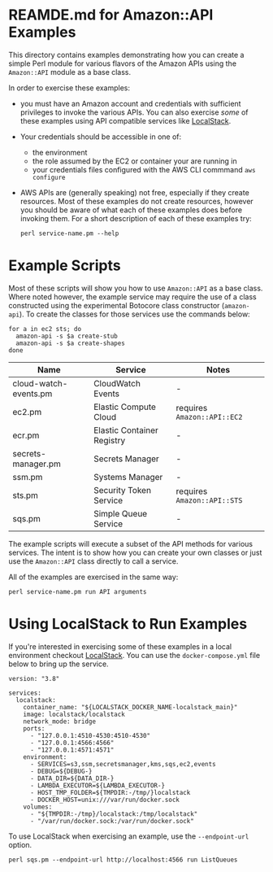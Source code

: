 # REAMDE.md for Amazon::API Examples

This directory contains examples demonstrating how you can create a
simple Perl module for various flavors of the Amazon APIs using the
`Amazon::API` module as a base class.

In order to exercise these examples:

* you must have an Amazon account and credentials with sufficient
  privileges to invoke the various APIs. You can also exercise _some_
  of these examples using API compatible services like
  [LocalStack](https://localstack.cloud/).
  
* Your credentials should be accessible in one of:

  * the environment
  * the role assumed by the EC2 or container your are running in
  * your credentials files configured with the AWS CLI commmand `aws
    configure`
    
* AWS APIs are (generally speaking) not free, especially if they
  create resources. Most of these examples do not create resources,
  however you should be aware of what each of these examples does
  before invoking them.  For a short description of each of these
  examples try:
  
  ```
  perl service-name.pm --help
  ```
# Example Scripts

Most of these scripts will show you how to use `Amazon::API` as a base
class. Where noted however, the example service may require the use of
a class constructed using the experimental Botocore class constructor
(`amazon-api`). To create the classes for those services use the
commands below:

```
for a in ec2 sts; do
  amazon-api -s $a create-stub
  amazon-api -s $a create-shapes
done
```

| Name | Service | Notes |
| ---- | ------- | ----- |
| cloud-watch-events.pm | CloudWatch Events | - |
| ec2.pm | Elastic Compute Cloud | requires `Amazon::API::EC2` |
| ecr.pm | Elastic Container Registry | - |
| secrets-manager.pm | Secrets Manager | - |
| ssm.pm | Systems Manager | - |
| sts.pm | Security Token Service | requires `Amazon::API::STS` |
| sqs.pm | Simple Queue Service | - |

The example scripts will execute a subset of the API methods for
various services. The intent is to show how you can create your own
classes or just use the `Amazon::API` class directly to call a
service.

All of the examples are exercised in the same way:

```
perl service-name.pm run API arguments
```

# Using LocalStack to Run Examples

If you're interested in exercising some of these examples in a local
environment checkout [LocalStack](https://localstack.cloud/).  You can
use the `docker-compose.yml` file below to bring up the service.

```
version: "3.8"

services:
  localstack:
    container_name: "${LOCALSTACK_DOCKER_NAME-localstack_main}"
    image: localstack/localstack
    network_mode: bridge
    ports:
      - "127.0.0.1:4510-4530:4510-4530"
      - "127.0.0.1:4566:4566"
      - "127.0.0.1:4571:4571"
    environment:
      - SERVICES=s3,ssm,secretsmanager,kms,sqs,ec2,events
      - DEBUG=${DEBUG-}
      - DATA_DIR=${DATA_DIR-}
      - LAMBDA_EXECUTOR=${LAMBDA_EXECUTOR-}
      - HOST_TMP_FOLDER=${TMPDIR:-/tmp/}localstack
      - DOCKER_HOST=unix:///var/run/docker.sock
    volumes:
      - "${TMPDIR:-/tmp}/localstack:/tmp/localstack"
      - "/var/run/docker.sock:/var/run/docker.sock"

```

To use LocalStack when exercising an example, use the `--endpoint-url`
option.

```
perl sqs.pm --endpoint-url http://localhost:4566 run ListQueues
```
